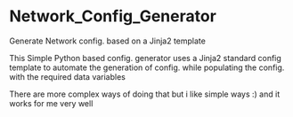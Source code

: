 # Network_Config_Generator
Generate Network config. based on a Jinja2 template

This Simple Python based config. generator uses a Jinja2 standard config template 
to automate the generation of config. while populating the config. with the required data variables

There are more complex ways of doing that but i like simple ways :) and it works for me very well 
